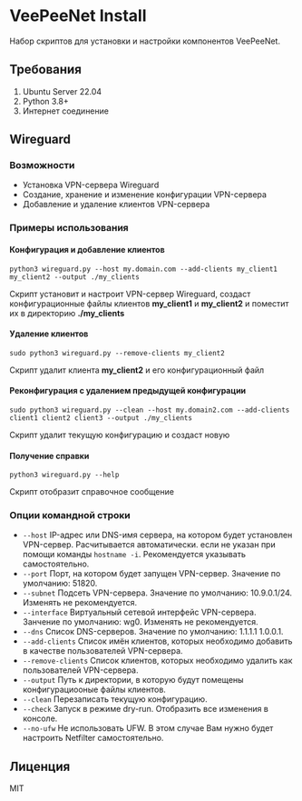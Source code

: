 # VeePeeNet Install

Набор скриптов для установки и настройки компонентов VeePeeNet.

## Требования

1. Ubuntu Server 22.04
2. Python 3.8+
3. Интернет соединение

## Wireguard

### Возможности

- Установка VPN-сервера Wireguard
- Создание, хранение и изменение конфигурации VPN-сервера
- Добавление и удаление клиентов VPN-сервера

### Примеры использования

#### Конфигурация и добавление клиентов

```commandline
python3 wireguard.py --host my.domain.com --add-clients my_client1 my_client2 --output ./my_clients
```
Скрипт установит и настроит VPN-сервер Wireguard,
создаст конфигурационные файлы клиентов **my_client1** и **my_client2** и поместит их в директорию **./my_clients**

#### Удаление клиентов

```commandline
sudo python3 wireguard.py --remove-clients my_client2
```
Скрипт удалит клиента **my_client2** и его конфигурационный файл

#### Реконфигурация с удалением предыдущей конфигурации

```commandline
sudo python3 wireguard.py --clean --host my.domain2.com --add-clients client1 client2 client3 --output ./my_clients
```
Скрипт удалит текущую конфигурацию и создаст новую

#### Получение справки

```commandline
python3 wireguard.py --help
```
Скрипт отобразит справочное сообщение

### Опции командной строки

- ```--host``` IP-адрес или DNS-имя сервера, на котором будет установлен VPN-сервер. Расчитывается автоматически.
если не указан при помощи команды ```hostname -i```. Рекомендуется указывать самостоятельно.
- ```--port``` Порт, на котором будет запущен VPN-сервер. Значение по умолчанию: 51820.
- ```--subnet``` Подсеть VPN-сервера. Значение по умолчанию: 10.9.0.1/24. Изменять не рекомендуется.
- ```--interface``` Виртуальный сетевой интерфейс VPN-сервера. Занчение по умолчанию: wg0. Изменять не рекомендуется.
- ```--dns``` Список DNS-серверов. Значение по умолчанию: 1.1.1.1 1.0.0.1.
- ```--add-clients``` Список имён клиентов, которых необходимо добавить в качестве пользователей VPN-сервера.
- ```--remove-clients``` Список клиентов, которых необходимо удалить как пользователей VPN-сервера.
- ```--output``` Путь к директории, в которую будут помещены конфигурациооные файлы клиентов.
- ```--clean``` Перезаписать текущую конфигурацию.
- ```--check``` Запуск в режиме dry-run. Отобразить все изменения в консоле.
- ```--no-ufw``` Не использовать UFW. В этом случае Вам нужно будет настроить Netfilter самостоятельно.

## Лиценция
MIT
